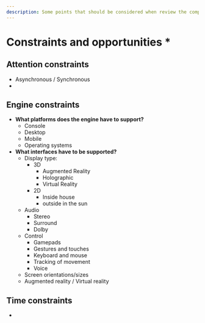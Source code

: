 ```yaml
---
description: Some points that should be considered when review the company activities.
---
```


# Constraints and opportunities \*



## Attention constraints

* Asynchronous / Synchronous
* 
## Engine constraints

* **What platforms does the engine have to support?**
  * Console
  * Desktop
  * Mobile
  * Operating systems
* **What interfaces have to be supported?**
  * Display type:
    * 3D
      * Augmented Reality
      * Holographic
      * Virtual Reality
    * 2D
      * Inside house
      * outside in the sun
  * Audio
    * Stereo
    * Surround
    * Dolby
  * Control
    * Gamepads
    * Gestures and touches
    * Keyboard and mouse
    * Tracking of movement
    * Voice
  * Screen orientations/sizes
  * Augmented reality / Virtual reality

## Time constraints

* 


